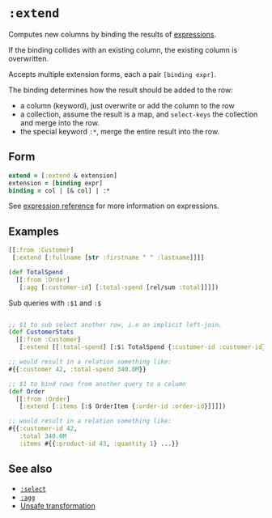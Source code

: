 # `:extend`

Computes new columns by binding the results of [expressions](expr.md).

If the binding collides with an existing column, the existing column is overwritten.

Accepts multiple extension forms, each a pair `[binding expr]`.

The binding determines how the result should be added to the row:

- a column (keyword), just overwrite or add the column to the row
- a collection, assume the result is a map, and `select-keys` the collection and merge into the row.
- the special keyword `:*`, merge the entire result into the row.

## Form

```clojure 
extend = [:extend & extension]
extension = [binding expr]
binding = col | [& col] | :*
```

See [expression reference](expr.md) for more information on expressions.

## Examples 

```clojure
[[:from :Customer]
 [:extend [:fullname [str :firstname " " :lastname]]]]

(def TotalSpend
  [[:from :Order]
   [:agg [:customer-id] [:total-spend [rel/sum :total]]]])
```

Sub queries with `:$1` and `:$`

```clojure 

;; $1 to sub select another row, i.e an implicit left-join.
(def CustomerStats
  [[:from :Customer]
   [:extend [[:total-spend] [:$1 TotalSpend {:customer-id :customer-id}]]]])

;; would result in a relation something like:
#{{:customer 42, :total-spend 340.0M}}

;; $1 to bind rows from another query to a column
(def Order
  [[:from :Order]
   [:extend [:items [:$ OrderItem {:order-id :order-id}]]]])

;; would result in a relation something like:
#{{:customer-id 42,
   :total 340.0M
   :items #{{:product-id 43, :quantity 1} ...}}

```


## See also

- [`:select`](select.md)
- [`:agg`](agg.md)
- [Unsafe transformation](unsafe-transform.md)